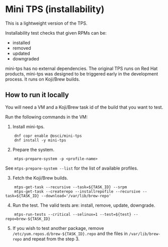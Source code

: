 # Mini TPS (installability)

This is a lightweight version of the TPS.

Installability test checks that given RPMs can be:
* installed
* removed
* updated
* downgraded

mini-tps has no external dependencies. The original TPS runs on Red Hat products, mini-tps
was designed to be triggered early in the development process. It runs on Koji/Brew builds.

## How to run it locally

You will need a VM and a Koji/Brew task id of the build that you want to test.

Run the following commands in the VM:

1. Install mini-tps.

```
    dnf copr enable @osci/mini-tps
    dnf install -y mini-tps
```

2. Prepare the system.

```
    mtps-prepare-system -p <profile-name>
```

See `mtps-prepare-system --list` for the list of available profiles.

3. Fetch the Koji/Brew builds.

```
    mtps-get-task --recursive --task=${TASK_ID} --srpm
    mtps-get-task --createrepo --installrepofile --recursive --task=${TASK_ID} --download='/var/lib/brew-repo'
```

4. Run the test. The valid tests are: install, remove, update, downgrade.

```
    mtps-run-tests --critical --selinux=1 --test=${test} --repo=brew-${TASK_ID}
```

5. If you wish to test another package, remove `/etc/yum.repos.d/brew-${TASK_ID}.repo`
and the files in `/var/lib/brew-repo` and repeat from the step 3.
